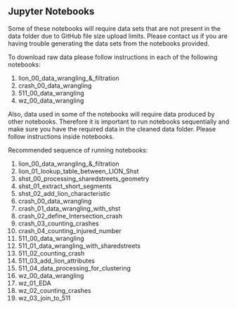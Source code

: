 ## Jupyter Notebooks

Some of these notebooks will require data sets that are not present in the data folder due to GitHub file size upload limits. Please contact us if you are having trouble generating the data sets from the notebooks provided.

To download raw data please follow instructions in each of the following notebooks:
1. lion_00_data_wrangling_&_filtration
2. crash_00_data_wrangling
3. 511_00_data_wrangling
4. wz_00_data_wrangling

Also, data used in some of the notebooks will require data produced by other notebooks. Therefore it is important to run notebooks sequentially and make sure you have the required data in the cleaned data folder. Please follow instructions inside notebooks.

Recommended sequence of running notebooks:
1. lion_00_data_wrangling_&_filtration
2. lion_01_lookup_table_between_LION_Shst
3. shst_00_processing_sharedstreets_geometry
4. shst_01_extract_short_segments
5. shst_02_add_lion_characteristic
6. crash_00_data_wrangling
7. crash_01_data_wrangling_with_shst
8. crash_02_define_Intersection_crash
9. crash_03_counting_crashes
10. crash_04_counting_injured_number
11. 511_00_data_wrangling
12. 511_01_data_wrangling_with_sharedstreets
13. 511_02_counting_crash
14. 511_03_add_lion_attributes
15. 511_04_data_processing_for_clustering
16. wz_00_data_wrangling
17. wz_01_EDA
18. wz_02_counting_crashes
19. wz_03_join_to_511
